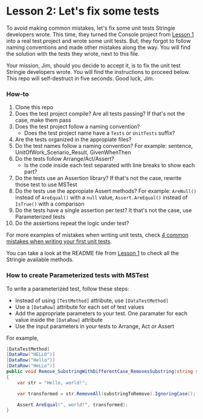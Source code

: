 # Lesson 2: Let's fix some tests

To avoid making common mistakes, let's fix some unit tests Stringie developers wrote. This time, they turned the Console project from [Lesson 1](../Lesson1/README.md) into a real test project and wrote some unit tests. But, they forgot to follow naming conventions and made other mistakes along the way. You will find the solution with the tests they wrote, next to this file.

Your mission, Jim, should you decide to accept it, is to fix the unit test Stringie developers wrote. You will find the instructions to proceed below. This repo will self-destruct in five seconds. Good luck, Jim.

### How-to

1. Clone this repo
2. Does the test project compile? Are all tests passing? If that's not the case, make them pass
3. Does the test project follow a naming convention?
	* Does the test project name have a `Tests` or `UnitTests` suffix?
4. Are the tests organized in the appropiate files? 
5. Do the test names follow a naming convention? For example: sentence, UnitOfWork_Scenario_Result, GivenWhenThen
6. Do the tests follow Arrange/Act/Assert?
	* Is the code inside each test separated with line breaks to show each part?
7. Do the tests use an Assertion library? If that's not the case, rewrite those test to use MSTest
8. Do the tests use the appropiate Assert methods? For example: `AreNull()` instead of `AreEqual()` with a `null` value, `Assert.AreEqual()` instead of `IsTrue()` with a comparison
9. Do the tests have a single assertion per test? It that's not the case, use Parameterized tests
10. Do the assertions repeat the logic under test?

For more examples of mistakes when writing unit tests, check [4 common mistakes when writing your first unit tests](https://canro91.github.io/2021/03/29/UnitTestingCommonMistakes/).

You can take a look at the README file from [Lesson 1](../Lesson1/README.md) to check all the Stringie available methods.

### How to create Parameterized tests with MSTest

To write a parameterized test, follow these steps:

* Instead of using `[TestMethod]` attribute, use `[DataTestMethod]`
* Use a `[DataRow]` attribute for each set of test values
* Add the appropriate parameters to your test. One paramater for each value inside the `[DataRow]` attribute
* Use the input parameters in your tests to Arrange, Act or Assert

For example,

```csharp
[DataTestMethod]
[DataRow("HELLO")]
[DataRow("Hello")]
[DataRow("HeLLo")]
public void Remove_SubstringWithDifferentCase_RemovesSubstring(string substringToRemove)
{
    var str = "Hello, world!";

    var transformed = str.RemoveAll(substringToRemove).IgnoringCase();

    Assert.AreEqual(", world!", transformed);
}
```
